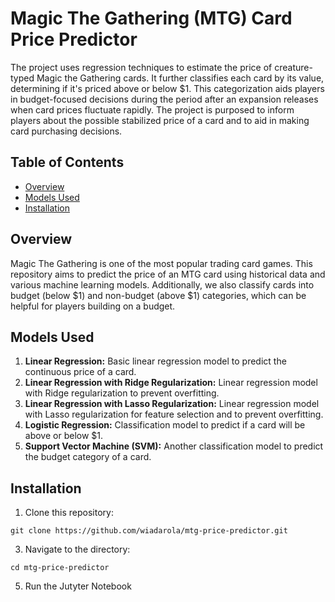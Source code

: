 # Magic The Gathering (MTG) Card Price Predictor

The project uses regression techniques to estimate the price of creature-typed Magic the Gathering cards. It further classifies each card by its value, determining if it's priced above or below $1. This categorization aids players in budget-focused decisions during the period after an expansion releases when card prices fluctuate rapidly. The project is purposed to inform players about the possible stabilized price of a card and to aid in making card purchasing decisions.

## Table of Contents

- [Overview](#overview)
- [Models Used](#models-used)
- [Installation](#installation)

## Overview

Magic The Gathering is one of the most popular trading card games. This repository aims to predict the price of an MTG card using historical data and various machine learning models. Additionally, we also classify cards into budget (below $1) and non-budget (above $1) categories, which can be helpful for players building on a budget.

## Models Used

1. **Linear Regression:** Basic linear regression model to predict the continuous price of a card.
2. **Linear Regression with Ridge Regularization:** Linear regression model with Ridge regularization to prevent overfitting.
3. **Linear Regression with Lasso Regularization:** Linear regression model with Lasso regularization for feature selection and to prevent overfitting.
4. **Logistic Regression:** Classification model to predict if a card will be above or below $1.
5. **Support Vector Machine (SVM):** Another classification model to predict the budget category of a card.

## Installation

1. Clone this repository:
```
git clone https://github.com/wiadarola/mtg-price-predictor.git
```
3. Navigate to the directory:
```
cd mtg-price-predictor
```
5. Run the Jutyter Notebook
